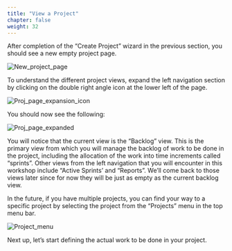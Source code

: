 ```yaml
---
title: "View a Project"
chapter: false
weight: 32
---
```


After completion of the “Create Project” wizard in the previous section, you should see a new empty project page.  

![New_project_page](/images/30_Creating_Backlog/New_project_page.png)

To understand the different project views, expand the left navigation section by clicking on the double right angle icon at the lower left of the page.

![Proj_page_expansion_icon](/images/30_Creating_Backlog/Proj_page_expansion_icon.png)

You should now see the following:  

![Proj_page_expanded](/images/30_Creating_Backlog/Proj_page_expanded.png)

You will notice that the current view is the “Backlog” view.  This is the primary view from which you will manage the backlog of work to be done in the project, including the allocation of the work into time increments called “sprints”.  Other views from the left navigation that you will encounter in this workshop include “Active Sprints’ and “Reports”.  We’ll come back to those views later since for now they will be just as empty as the current backlog view.

In the future, if you have multiple projects, you can find your way to a specific project by selecting the project from the “Projects” menu in the top menu bar.

![Project_menu](/images/30_Creating_Backlog/Project_menu.png)

Next up, let’s start defining the actual work to be done in your project.
